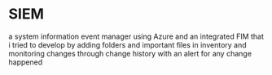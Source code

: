 # SIEM
a system information event manager using Azure and an integrated FIM that i tried to develop by adding folders and important files in inventory and monitoring changes through change history with an alert for any change happened
